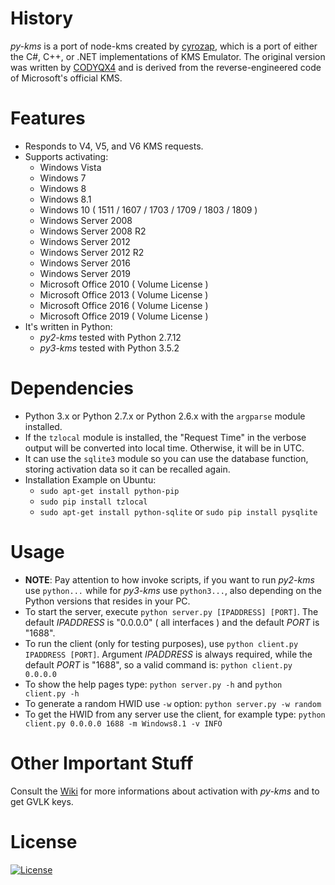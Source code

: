 # History
_py-kms_ is a port of node-kms created by [cyrozap](http://forums.mydigitallife.info/members/183074-markedsword), which is a port of either the C#, C++, or .NET implementations of KMS Emulator. The original version was written by [CODYQX4](http://forums.mydigitallife.info/members/89933-CODYQX4) and is derived from the reverse-engineered code of Microsoft's official KMS.
 
# Features
- Responds to V4, V5, and V6 KMS requests.
- Supports activating:
	- Windows Vista 
	- Windows 7 
	- Windows 8
	- Windows 8.1
	- Windows 10 ( 1511 / 1607 / 1703 / 1709 / 1803 / 1809 )
	- Windows Server 2008
	- Windows Server 2008 R2
	- Windows Server 2012
	- Windows Server 2012 R2
	- Windows Server 2016
	- Windows Server 2019
	- Microsoft Office 2010 ( Volume License )
	- Microsoft Office 2013 ( Volume License )
	- Microsoft Office 2016 ( Volume License )
	- Microsoft Office 2019 ( Volume License )
- It's written in Python:
	- _py2-kms_ tested with Python 2.7.12 
	- _py3-kms_ tested with Python 3.5.2

# Dependencies
- Python 3.x or Python 2.7.x or Python 2.6.x with the ```argparse``` module installed.
- If the ```tzlocal``` module is installed, the "Request Time" in the verbose output will be converted into local time. Otherwise, it will be in UTC.
- It can use the ```sqlite3``` module so you can use the database function, storing activation data so it can be recalled again. 
- Installation Example on Ubuntu:
	- ```sudo apt-get install python-pip```
	- ```sudo pip install tzlocal```
	- ```sudo apt-get install python-sqlite``` or ```sudo pip install pysqlite```

# Usage
- __NOTE__: Pay attention to how invoke scripts, if you want to run _py2-kms_ use ```python...``` while for _py3-kms_ use ```python3...```, also depending on the Python versions that resides in your PC.
- To start the server, execute ```python server.py [IPADDRESS] [PORT]```.
  The default _IPADDRESS_ is "0.0.0.0" ( all interfaces ) and the default _PORT_ is "1688".
- To run the client (only for testing purposes), use ```python client.py IPADDRESS [PORT]```. 
Argument _IPADDRESS_ is always required, while the default _PORT_ is "1688", so a valid command is: ```python client.py 0.0.0.0```
- To show the help pages type: ```python server.py -h``` and ```python client.py -h```
- To generate a random HWID use ```-w``` option: ```python server.py -w random```
- To get the HWID from any server use the client, for example type: ```python client.py 0.0.0.0 1688 -m Windows8.1 -v INFO``` 

# Other Important Stuff
Consult the [Wiki](https://github.com/SystemRage/py-kms/wiki) for more informations about activation with _py-kms_ and to get GVLK keys.

# License
   [![License](https://img.shields.io/badge/license-unlicense-lightgray.svg)](https://github.com/SystemRage/py-kms/blob/master/LICENSE)
